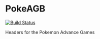 # PokeAGB

[![Build Status](https://travis-ci.org/Touched/PokeAGB.svg?branch=master)](https://travis-ci.org/Touched/PokeAGB)

Headers for the Pokemon Advance Games
